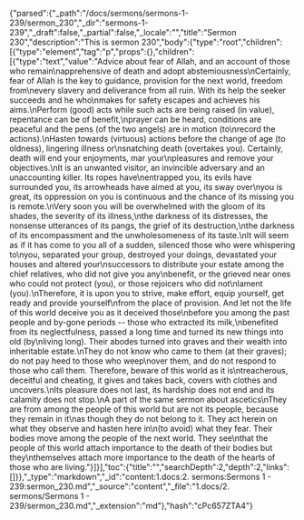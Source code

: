 {"parsed":{"_path":"/docs/sermons/sermons-1-239/sermon_230","_dir":"sermons-1-239","_draft":false,"_partial":false,"_locale":"","title":"Sermon 230","description":"This is sermon 230","body":{"type":"root","children":[{"type":"element","tag":"p","props":{},"children":[{"type":"text","value":"Advice about fear of Allah, and an account of those who remain\napprehensive of death and adopt abstemiousness\nCertainly, fear of Allah is the key to guidance, provision for the next world, freedom from\nevery slavery and deliverance from all ruin. With its help the seeker succeeds and he who\nmakes for safety escapes and achieves his aims.\nPerform (good) acts while such acts are being raised (in value), repentance can be of benefit,\nprayer can be heard, conditions are peaceful and the pens (of the two angels) are in motion (to\nrecord the actions).\nHasten towards (virtuous) actions before the change of age (to oldness), lingering illness or\nsnatching death (overtakes you). Certainly, death will end your enjoyments, mar your\npleasures and remove your objectives.\nIt is an unwanted visitor, an invincible adversary and an unaccounting killer. Its ropes have\nentrapped you, its evils have surrounded you, its arrowheads have aimed at you, its sway over\nyou is great, its oppression on you is continuous and the chance of its missing you is remote.\nVery soon you will be overwhelmed with the gloom of its shades, the severity of its illness,\nthe darkness of its distresses, the nonsense utterances of its pangs, the grief of its destruction,\nthe darkness of its encompassment and the unwholesomeness of its taste.\nIt will seem as if it has come to you all of a sudden, silenced those who were whispering to\nyou, separated your group, destroyed your doings, devastated your houses and altered your\nsuccessors to distribute your estate among the chief relatives, who did not give you any\nbenefit, or the grieved near ones who could not protect (you), or those rejoicers who did not\nlament (you).\nTherefore, it is upon you to strive, make effort, equip yourself, get ready and provide yourself\nfrom the place of provision. And let not the life of this world deceive you as it deceived those\nbefore you among the past people and by-gone periods -- those who extracted its milk,\nbenefited from its neglectfulness, passed a long time and turned its new things into old (by\nliving long). Their abodes turned into graves and their wealth into inheritable estate.\nThey do not know who came to them (at their graves); do not pay heed to those who weep\nover them, and do not respond to those who call them. Therefore, beware of this world as it is\ntreacherous, deceitful and cheating, it gives and takes back, covers with clothes and uncovers.\nIts pleasure does not last, its hardship does not end and its calamity does not stop.\nA part of the same sermon about ascetics\nThey are from among the people of this world but are not its people, because they remain in it\nas though they do not belong to it. They act herein on what they observe and hasten here in\n(to avoid) what they fear. Their bodies move among the people of the next world. They see\nthat the people of this world attach importance to the death of their bodies but they\nthemselves attach more importance to the death of the hearts of those who are living."}]}],"toc":{"title":"","searchDepth":2,"depth":2,"links":[]}},"_type":"markdown","_id":"content:1.docs:2. sermons:Sermons 1 - 239:sermon_230.md","_source":"content","_file":"1.docs/2. sermons/Sermons 1 - 239/sermon_230.md","_extension":"md"},"hash":"cPc657ZTA4"}